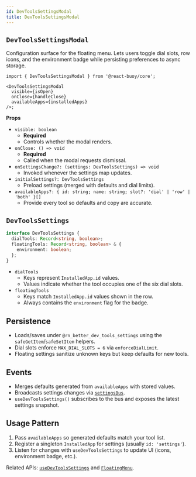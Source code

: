 ```yaml
---
id: DevToolsSettingsModal
title: DevToolsSettingsModal
---
```


## `DevToolsSettingsModal`

Configuration surface for the floating menu. Lets users toggle dial slots, row icons, and the environment badge while persisting preferences to async storage.

```tsx
import { DevToolsSettingsModal } from '@react-buoy/core';

<DevToolsSettingsModal
  visible={isOpen}
  onClose={handleClose}
  availableApps={installedApps}
/>;
```

**Props**

- `visible: boolean`
  - **Required**
  - Controls whether the modal renders.
- `onClose: () => void`
  - **Required**
  - Called when the modal requests dismissal.
- `onSettingsChange?: (settings: DevToolsSettings) => void`
  - Invoked whenever the settings map updates.
- `initialSettings?: DevToolsSettings`
  - Preload settings (merged with defaults and dial limits).
- `availableApps?: { id: string; name: string; slot?: 'dial' | 'row' | 'both' }[]`
  - Provide every tool so defaults and copy are accurate.

## `DevToolsSettings`

```ts
interface DevToolsSettings {
  dialTools: Record<string, boolean>;
  floatingTools: Record<string, boolean> & {
    environment: boolean;
  };
}
```

- `dialTools`
  - Keys represent `InstalledApp.id` values.
  - Values indicate whether the tool occupies one of the six dial slots.
- `floatingTools`
  - Keys match `InstalledApp.id` values shown in the row.
  - Always contains the `environment` flag for the badge.

## Persistence

- Loads/saves under `@rn_better_dev_tools_settings` using the `safeGetItem`/`safeSetItem` helpers.
- Dial slots enforce `MAX_DIAL_SLOTS = 6` via `enforceDialLimit`.
- Floating settings sanitize unknown keys but keep defaults for new tools.

## Events

- Merges defaults generated from `availableApps` with stored values.
- Broadcasts settings changes via [`settingsBus`](./settingsBus.md).
- `useDevToolsSettings()` subscribes to the bus and exposes the latest settings snapshot.

## Usage Pattern

1. Pass `availableApps` so generated defaults match your tool list.
2. Register a singleton `InstalledApp` for settings (usually `id: 'settings'`).
3. Listen for changes with `useDevToolsSettings` to update UI (icons, environment badge, etc.).

Related APIs: [`useDevToolsSettings`](./useDevToolsSettings.md) and [`FloatingMenu`](./FloatingMenu.md).
